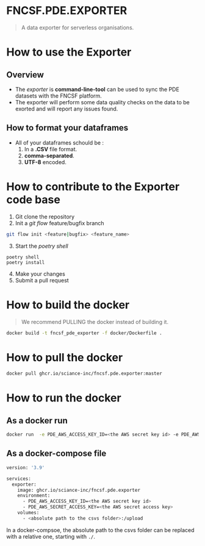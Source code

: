 # FNCSF.PDE.EXPORTER
> A data exporter for serverless organisations.

# How to use the Exporter

## Overview

* The *exporter* is **command-line-tool** can be used to sync the PDE datasets with the FNCSF platform. 
* The exporter will perform some data quality checks on the data to be exorted and will report any issues found.

## How to format your dataframes

* All of your dataframes schould be :
    1. In a **.CSV** file format.
    2. **comma-separated**.
    3. **UTF-8** encoded.

# How to contribute to the Exporter code base

1. Git clone the repository
2. Init a *git flow* feature/bugfix branch
```bash
git flow init <feature|bugfix> <feature_name>
```
3. Start the *poetry shell*
```
poetry shell
poetry install
```
4. Make your changes
5. Submit a pull request

# How to build the docker 
> We recommend PULLING the docker instead of building it.

```bash
docker build -t fncsf_pde_exporter -f docker/Dockerfile .
```

# How to pull the docker

```bash
docker pull ghcr.io/sciance-inc/fncsf.pde.exporter:master
```

# How to run the docker

## As a docker run
```bash
docker run  -e PDE_AWS_ACCESS_KEY_ID=<the AWS secret key id> -e PDE_AWS_SECRET_ACCESS_KEY=<the AWS secret access key> -v <absolute path to the csvs folder>:/upload ghcr.io/sciance-inc/fncsf.pde.exporter
```

## As a docker-compose file

```bash
version: '3.9'

services:
  exporter:
    image: ghcr.io/sciance-inc/fncsf.pde.exporter
    environment:
      - PDE_AWS_ACCESS_KEY_ID=<the AWS secret key id>
      - PDE_AWS_SECRET_ACCESS_KEY=<the AWS secret access key>
    volumes:
      - <absolute path to the csvs folder>:/upload
```

In a docker-compsoe, the absolute path to the csvs folder can be replaced with a relative one, starting with `./`.